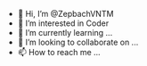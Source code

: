 - 👋 Hi, I’m @ZepbachVNTM
- 👀 I’m interested in Coder
- 🌱 I’m currently learning ...
- 💞️ I’m looking to collaborate on ...
- 📫 How to reach me ...

<!---
ZepbachVNTM/ZepbachVNTM is a ✨ special ✨ repository because its `README.md` (this file) appears on your GitHub profile.
You can click the Preview link to take a look at your changes.
--->
